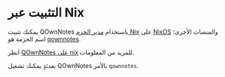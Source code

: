 # التثبيت عبر Nix

يمكنك تثبيت QOwnNotes باستخدام [مدير الحزم Nix](https://nixos.wiki/wiki/Nix_package_manager) على [NixOS](https://nixos.org/) والمنصات الأخرى؛ اسم الحزمة هو [qownnotes](https://search.nixos.org/packages?channel=unstable&show=qownnotes).

انظر [QOwnNotes على nix](https://search.nixos.org/packages?channel=unstable&show=qownnotes) للمزيد من المعلومات.

بعدئذٍ يمكنك تشغيل QOwnNotes بالأمر `qownnotes`.
